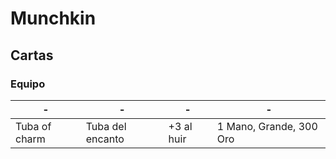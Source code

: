 # Munchkin

## Cartas

### Equipo

|-|-|-|-|
|-|-|-|-|
|Tuba of charm|Tuba del encanto|+3 al huir|1 Mano, Grande, 300 Oro|
